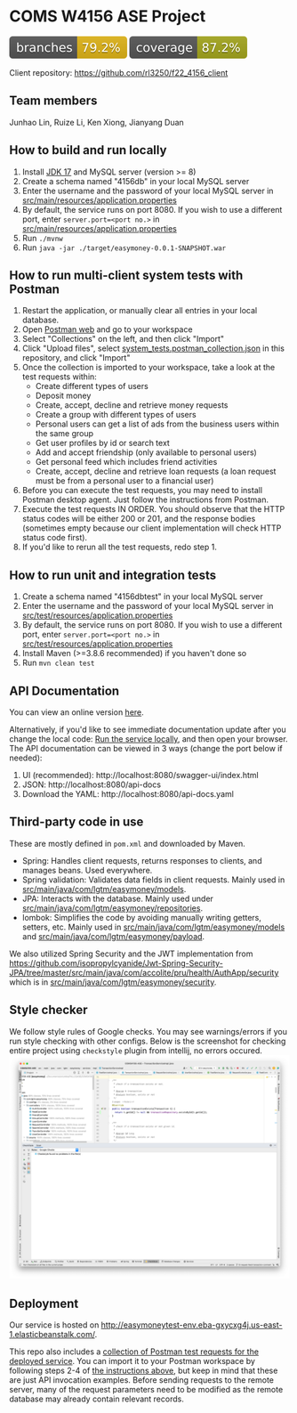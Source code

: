 # COMS W4156 ASE Project
![Branch Coverage](.github/badges/branches.svg)
![Overall Coverage](.github/badges/jacoco.svg)

Client repository: https://github.com/rl3250/f22_4156_client

## Team members

Junhao Lin, Ruize Li, Ken Xiong, Jianyang Duan

## How to build and run locally

1. Install [JDK 17](https://www.oracle.com/java/technologies/javase/jdk17-archive-downloads.html) and MySQL server (version >= 8)
2. Create a schema named "4156db" in your local MySQL server
3. Enter the username and the password of your local MySQL server in [src/main/resources/application.properties](src/main/resources/application.properties)
4. By default, the service runs on port 8080. If you wish to use a different port, enter `server.port=<port no.>` in [src/main/resources/application.properties](src/main/resources/application.properties)
5. Run `./mvnw`
6. Run `java -jar ./target/easymoney-0.0.1-SNAPSHOT.war`

## How to run multi-client system tests with Postman

1. Restart the application, or manually clear all entries in your local database.
2. Open [Postman web](https://web.postman.co/) and go to your workspace
3. Select "Collections" on the left, and then click "Import"
4. Click "Upload files", select [system_tests.postman_collection.json](system_tests.postman_collection.json) in this repository, and click "Import"
5. Once the collection is imported to your workspace, take a look at the test requests within:
   - Create different types of users
   - Deposit money
   - Create, accept, decline and retrieve money requests
   - Create a group with different types of users 
   - Personal users can get a list of ads from the business users within the same group
   - Get user profiles by id or search text
   - Add and accept friendship (only available to personal users)
   - Get personal feed which includes friend activities
   - Create, accept, decline and retrieve loan requests (a loan request must be from a personal user to a financial user)
6. Before you can execute the test requests, you may need to install Postman desktop agent. Just follow the instructions from Postman.
7. Execute the test requests IN ORDER. You should observe that the HTTP status codes will be either 200 or 201, and the response bodies (sometimes empty because our client implementation will check HTTP status code first).
8. If you'd like to rerun all the test requests, redo step 1.

## How to run unit and integration tests

1. Create a schema named "4156dbtest" in your local MySQL server
2. Enter the username and the password of your local MySQL server in [src/test/resources/application.properties](src/test/resources/application.properties)
3. By default, the service runs on port 8080. If you wish to use a different port, enter `server.port=<port no.>` in [src/test/resources/application.properties](src/test/resources/application.properties)
4. Install Maven (>=3.8.6 recommended) if you haven't done so
5. Run `mvn clean test`

## API Documentation

You can view an online version [here](https://app.swaggerhub.com/apis-docs/LHUN1660_1/COMS-W4156-Service).

Alternatively, if you'd like to see immediate documentation update after you change the local code: [Run the service locally](#how-to-build-and-run-locally), and then open your browser. The API documentation can be viewed in 3 ways (change the port below if needed):
1. UI (recommended): http://localhost:8080/swagger-ui/index.html
2. JSON: http://localhost:8080/api-docs
3. Download the YAML: http://localhost:8080/api-docs.yaml

## Third-party code in use

These are mostly defined in `pom.xml` and downloaded by Maven.

- Spring: Handles client requests, returns responses to clients, and manages beans. Used everywhere.
- Spring validation: Validates data fields in client requests. Mainly used in [src/main/java/com/lgtm/easymoney/models](src/main/java/com/lgtm/easymoney/models).
- JPA: Interacts with the database. Mainly used under [src/main/java/com/lgtm/easymoney/repositories](src/main/java/com/lgtm/easymoney/repositories).
- lombok: Simplifies the code by avoiding manually writing getters, setters, etc. Mainly used in [src/main/java/com/lgtm/easymoney/models](src/main/java/com/lgtm/easymoney/models) and [src/main/java/com/lgtm/easymoney/payload](src/main/java/com/lgtm/easymoney/payload).

We also utilized Spring Security and the JWT implementation from https://github.com/isopropylcyanide/Jwt-Spring-Security-JPA/tree/master/src/main/java/com/accolite/pru/health/AuthApp/security which is in [src/main/java/com/lgtm/easymoney/security](src/main/java/com/lgtm/easymoney/security).

## Style checker

We follow style rules of Google checks. You may see warnings/errors if you run style checking with other configs.
Below is the screenshot for checking entire project using `checkstyle` plugin from intellij, no errors occured.
![img.png](img.png)

## Deployment

Our service is hosted on <http://easymoneytest-env.eba-gxycxg4j.us-east-1.elasticbeanstalk.com/>.

This repo also includes a [collection of Postman test requests for the deployed service](remote_server_system_tests.postman_collection.json). You can import it to your Postman workspace by following steps 2-4 of [the instructions above](#how-to-run-multi-client-system-tests-with-postman), but keep in mind that these are just API invocation examples. Before sending requests to the remote server, many of the request parameters need to be modified as the remote database may already contain relevant records.
